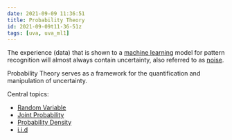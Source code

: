 ```yaml
---
date: 2021-09-09 11:36:51
title: Probability Theory
id: 2021-09-09t11-36-51z
tags: [uva, uva_ml1]
---
```


The experience (data) that is shown to a
[machine learning](./2021-09-09t10-48-40z.md) model for pattern recognition will
almost always contain uncertainty, also referred to as
[noise](./2020-11-10t15-47-54z.md).

Probability Theory serves as a framework for the quantification and manipulation
of uncertainty.

Central topics:

- [Random Variable](./2021-09-09t11-46-21z.md)
- [Joint Probability](./2021-09-09t19-46-09z.md)
- [Probability Density](./2021-09-10t19-20-02z.md)
- [i.i.d](./2021-09-11t13-58-06z.md)
